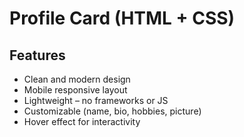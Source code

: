#   Profile Card (HTML + CSS)

##  Features

- Clean and modern design
- Mobile responsive layout
- Lightweight – no frameworks or JS
- Customizable (name, bio, hobbies, picture)
- Hover effect for interactivity


